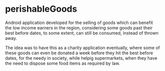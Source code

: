 # perishableGoods

Android application developed for the selling of goods which can benefit the low income earners in the region, considering some goods past their best before dates, to some extent, can still be consumed, instead of thrown away. 

The idea was to have this as a charity application eventually, where some of these goods can even be donated a week before they hit the best before dates, for the needy in society, while helpig supermarkets, when they have the need to dispose some food items as required by law. 

